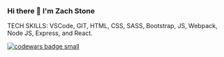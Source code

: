 ### Hi there 👋 I'm Zach Stone

TECH SKILLS: VSCode, GIT, HTML, CSS, SASS, Bootstrap, JS, Webpack, Node JS, Express, and React. 

<a target="_blank" href="https://www.codewars.com/r/C6HkBg"><img src="https://www.codewars.com/users/zachinjapan/badges/small" alt="codewars badge small" /></a>
  
